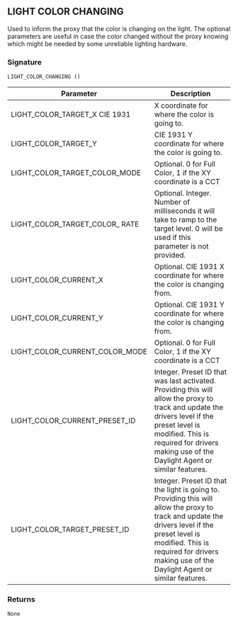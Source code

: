 ## LIGHT COLOR CHANGING

Used to inform the proxy that the color is changing on the light. The optional parameters are useful in case the color changed without the proxy knowing which might be needed by some unreliable lighting hardware.


### Signature

`LIGHT_COLOR_CHANGING ()`


| Parameter | Description |
| --- | --- |
| LIGHT\_COLOR\_TARGET\_X CIE 1931 | X coordinate for where the color is going to. |
|LIGHT\_COLOR\_TARGET\_Y | CIE 1931 Y coordinate for where the color is going to. |
|LIGHT\_COLOR\_TARGET\_COLOR\_MODE | Optional. 0 for Full Color, 1 if the XY coordinate is a CCT |
|LIGHT\_COLOR\_TARGET\_COLOR\_ RATE | Optional. Integer. Number of milliseconds it will take to ramp to the target level.  0 will be used if this parameter is not provided. |
|LIGHT\_COLOR\_CURRENT\_X | Optional. CIE 1931 X coordinate for where the color is changing from. |
|LIGHT\_COLOR\_CURRENT\_Y | Optional. CIE 1931 Y coordinate for where the color is changing from. |
|LIGHT\_COLOR\_CURRENT\_COLOR\_MODE | Optional. 0 for Full Color, 1 if the XY coordinate is a CCT |
| LIGHT\_COLOR\_CURRENT\_PRESET\_ID| Integer. Preset ID that was last activated. Providing this will allow the proxy to track and update the drivers level if the preset level is modified. This is required for drivers making use of the Daylight Agent or similar features. |
| LIGHT\_COLOR\_TARGET\_PRESET\_ID| Integer. Preset ID that the light is going to. Providing this will allow the proxy to track and update the drivers level if the preset level is modified. This is required for drivers making use of the Daylight Agent or similar features.|

### Returns

`None`
